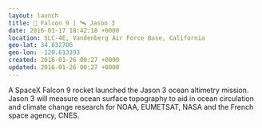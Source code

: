 ```yaml
---
layout: launch
title: 🚀 Falcon 9 | 🛰 Jason 3
date: 2016-01-17 18:42:18 +0000
location: SLC-4E, Vandenberg Air Force Base, California
geo-lat: 34.632706
geo-lon: -120.613393
created: 2016-01-26 00:27 +0000
updated: 2016-01-26 00:27 +0000
---
```


A SpaceX Falcon 9 rocket launched the Jason 3 ocean altimetry mission. Jason 3 will measure ocean surface topography to aid in ocean circulation and climate change research for NOAA, EUMETSAT, NASA and the French space agency, CNES.
